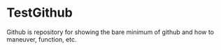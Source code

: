 TestGithub
==========

Github is repository for showing the bare minimum of github and how to maneuver, function, etc.

